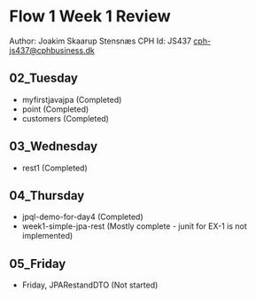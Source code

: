 # Flow 1 Week 1 Review

Author: Joakim Skaarup Stensnæs
CPH Id: JS437
cph-js437@cphbusiness.dk


## 02_Tuesday
* myfirstjavajpa (Completed)
 * point (Completed)
* customers (Completed)


## 03_Wednesday
* rest1 (Completed)

## 04_Thursday
* jpql-demo-for-day4 (Completed)
* week1-simple-jpa-rest (Mostly complete - junit for EX-1 is not implemented)

## 05_Friday
* Friday, JPARestandDTO (Not started)